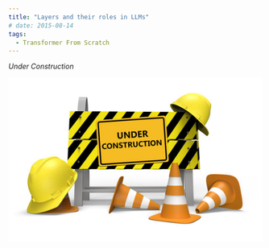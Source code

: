 ```yaml
---
title: "Layers and their roles in LLMs" 
# date: 2015-08-14
tags:
  - Transformer From Scratch
---
```


*Under Construction*


![Under Construction](figures/underconstruction.png)
<!-- This is a sample blog post. Lorem ipsum I can't remember the rest of lorem ipsum and don't have an internet connection right now. Testing testing testing this blog post. Blog posts are cool.

Headings are cool
======

You can have many headings
======

Aren't headings cool?
------ -->